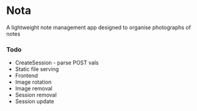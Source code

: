 # Nota

A lightweight note management app designed to organise photographs of notes

### Todo

* CreateSession - parse POST vals
* Static file serving
* Frontend
* Image rotation
* Image removal
* Session removal
* Session update
